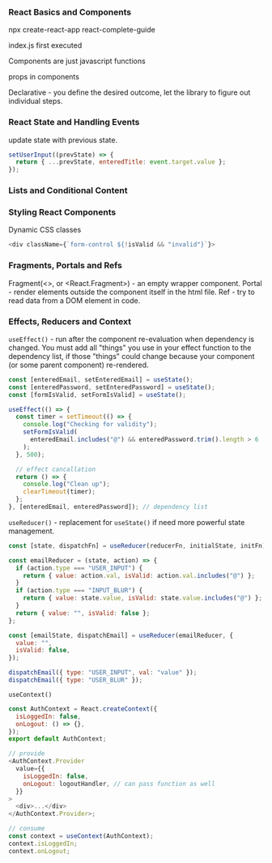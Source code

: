 ### React Basics and Components

npx create-react-app react-complete-guide

index.js first executed

Components are just javascript functions

props in components

Declarative - you define the desired outcome, let the library to figure out individual steps.

### React State and Handling Events

update state with previous state.

```js
setUserInput((prevState) => {
  return { ...prevState, enteredTitle: event.target.value };
});
```

### Lists and Conditional Content

### Styling React Components

Dynamic CSS classes

```js
<div className={`form-control ${!isValid && "invalid"}`}>
```

### Fragments, Portals and Refs

Fragment(<>, or <React.Fragment>) - an empty wrapper component.
Portal - render elements outside the component itself in the html file.
Ref - try to read data from a DOM element in code.

### Effects, Reducers and Context

`useEffect()` - run after the component re-evaluation when dependency is changed. You must add all "things" you use in your effect function to the dependency list, if those "things" could change because your component (or some parent component) re-rendered.

```js
const [enteredEmail, setEnteredEmail] = useState();
const [enteredPassword, setEnteredPassword] = useState();
const [formIsValid, setFormIsValid] = useState();

useEffect(() => {
  const timer = setTimeout(() => {
    console.log("Checking for validity");
    setFormIsValid(
      enteredEmail.includes("@") && enteredPassword.trim().length > 6
    );
  }, 500);

  // effect cancallation
  return () => {
    console.log("Clean up");
    clearTimeout(timer);
  };
}, [enteredEmail, enteredPassword]); // dependency list
```

`useReducer()` - replacement for `useState()` if need more powerful state management.

```js
const [state, dispatchFn] = useReducer(reducerFn, initialState, initFn);

const emailReducer = (state, action) => {
  if (action.type === "USER_INPUT") {
    return { value: action.val, isValid: action.val.includes("@") };
  }
  if (action.type === "INPUT_BLUR") {
    return { value: state.value, isValid: state.value.includes("@") };
  }
  return { value: "", isValid: false };
};

const [emailState, dispatchEmail] = useReducer(emailReducer, {
  value: "",
  isValid: false,
});

dispatchEmail({ type: "USER_INPUT", val: "value" });
dispatchEmail({ type: "USER_BLUR" });
```

`useContext()`

```js
const AuthContext = React.createContext({
  isLoggedIn: false,
  onLogout: () => {},
});
export default AuthContext;

// provide
<AuthContext.Provider
  value={{
    isLoggedIn: false,
    onLogout: logoutHandler, // can pass function as well
  }}
>
  <div>...</div>
</AuthContext.Provider>;

// consume
const context = useContext(AuthContext);
context.isLoggedIn;
context.onLogout;
```
